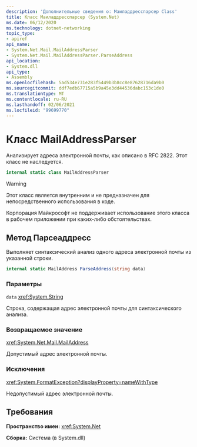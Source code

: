 ```yaml
---
description: 'Дополнительные сведения о: Маиладдресспарсер Class'
title: Класс Маиладдресспарсер (System.Net)
ms.date: 06/12/2020
ms.technology: dotnet-networking
topic_type:
- apiref
api_name:
- System.Net.Mail.MailAddressParser
- System.Net.Mail.MailAddressParser.ParseAddress
api_location:
- System.dll
api_type:
- Assembly
ms.openlocfilehash: 5ad534e731e283f5449b3b8cc8e87628716da9b0
ms.sourcegitcommit: ddf7edb67715a5b9a45e3dd44536dabc153c1de0
ms.translationtype: MT
ms.contentlocale: ru-RU
ms.lasthandoff: 02/06/2021
ms.locfileid: "99699770"
---
```

# <a name="mailaddressparser-class"></a>Класс MailAddressParser

Анализирует адреса электронной почты, как описано в RFC 2822. Этот класс не наследуется.

```csharp
internal static class MailAddressParser
```

> [!WARNING]
> Этот класс является внутренним и не предназначен для непосредственного использования в коде.
>
> Корпорация Майкрософт не поддерживает использование этого класса в рабочем приложении при каких-либо обстоятельствах.

## <a name="parseaddress-method"></a>Метод Парсеаддресс

Выполняет синтаксический анализ одного адреса электронной почты из указанной строки.

```csharp
internal static MailAddress ParseAddress(string data)
```

### <a name="parameters"></a>Параметры

`data` <xref:System.String>

Строка, содержащая адрес электронной почты для синтаксического анализа.

### <a name="return-value"></a>Возвращаемое значение

<xref:System.Net.Mail.MailAddress>

Допустимый адрес электронной почты.

### <a name="exceptions"></a>Исключения

<xref:System.FormatException?displayProperty=nameWithType>

Недопустимый адрес электронной почты.

## <a name="requirements"></a>Требования

**Пространство имен:** <xref:System.Net>

**Сборка:** Система (в System.dll)
